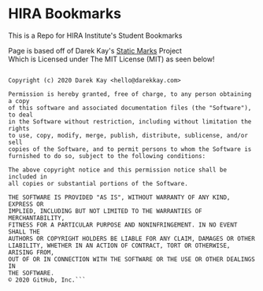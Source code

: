 # HIRA Bookmarks
This is a Repo for HIRA Institute's Student Bookmarks 

Page is based off of Darek Kay's [Static Marks](https://github.com/darekkay/static-marks) Project<br>
Which is Licensed under The MIT License (MIT) as seen below!

```The MIT License (MIT)

Copyright (c) 2020 Darek Kay <hello@darekkay.com>

Permission is hereby granted, free of charge, to any person obtaining a copy
of this software and associated documentation files (the "Software"), to deal
in the Software without restriction, including without limitation the rights
to use, copy, modify, merge, publish, distribute, sublicense, and/or sell
copies of the Software, and to permit persons to whom the Software is
furnished to do so, subject to the following conditions:

The above copyright notice and this permission notice shall be included in
all copies or substantial portions of the Software.

THE SOFTWARE IS PROVIDED "AS IS", WITHOUT WARRANTY OF ANY KIND, EXPRESS OR
IMPLIED, INCLUDING BUT NOT LIMITED TO THE WARRANTIES OF MERCHANTABILITY,
FITNESS FOR A PARTICULAR PURPOSE AND NONINFRINGEMENT. IN NO EVENT SHALL THE
AUTHORS OR COPYRIGHT HOLDERS BE LIABLE FOR ANY CLAIM, DAMAGES OR OTHER
LIABILITY, WHETHER IN AN ACTION OF CONTRACT, TORT OR OTHERWISE, ARISING FROM,
OUT OF OR IN CONNECTION WITH THE SOFTWARE OR THE USE OR OTHER DEALINGS IN
THE SOFTWARE.
© 2020 GitHub, Inc.```
